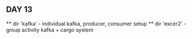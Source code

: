 ## DAY 13

** dir 'kafka' - individual kafka, producer, consumer setup
** dir 'excer2' - group activity kafka + cargo system